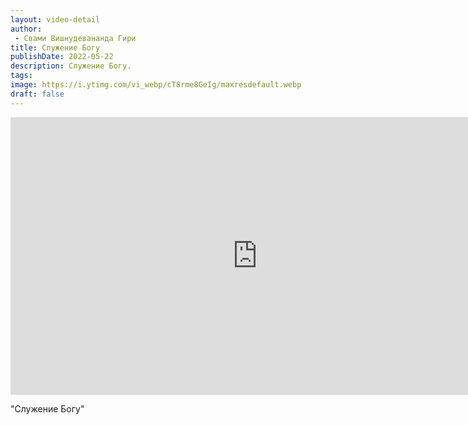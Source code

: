 ```yaml
---
layout: video-detail
author:
 - Свами Вишнудевананда Гири
title: Служение Богу
publishDate: 2022-05-22
description: Служение Богу. 
tags: 
image: https://i.ytimg.com/vi_webp/cT8rme8GeIg/maxresdefault.webp
draft: false
---
```


<iframe width="790" height="444" src="https://www.youtube.com/embed/cT8rme8GeIg" frameborder="0" allowfullscreen=""></iframe> 

  "Служение Богу"

  

 